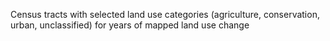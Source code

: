 Census tracts with selected land use categories (agriculture, conservation, urban, unclassified) for years of mapped land use change
